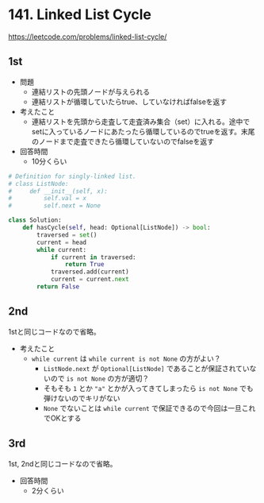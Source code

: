# 141. Linked List Cycle

https://leetcode.com/problems/linked-list-cycle/

## 1st

* 問題
  * 連結リストの先頭ノードが与えられる
  * 連結リストが循環していたらtrue、していなければfalseを返す
* 考えたこと
  * 連結リストを先頭から走査して走査済み集合（set）に入れる。途中でsetに入っているノードにあたったら循環しているのでtrueを返す。末尾のノードまで走査できたら循環していないのでfalseを返す
* 回答時間
  * 10分くらい

```python
# Definition for singly-linked list.
# class ListNode:
#     def __init__(self, x):
#         self.val = x
#         self.next = None

class Solution:
    def hasCycle(self, head: Optional[ListNode]) -> bool:
        traversed = set()
        current = head
        while current:
            if current in traversed:
                return True
            traversed.add(current)
            current = current.next
        return False
```

## 2nd

1stと同じコードなので省略。

* 考えたこと
  * `while current` は `while current is not None` の方がよい？
    * `ListNode.next` が `Optional[ListNode]` であることが保証されていないので `is not None` の方が適切？
    * そもそも `1` とか `"a"` とかが入ってきてしまったら `is not None` でも弾けないのでキリがない
    * `None` でないことは `while current` で保証できるので今回は一旦これでOKとする

## 3rd

1st, 2ndと同じコードなので省略。

* 回答時間
  * 2分くらい
